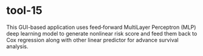 # tool-15
This GUI-based application uses feed‐forward MultiLayer Perceptron (MLP) deep learning model to generate nonlinear risk score and feed them back to Cox regression along with other linear predictor for advance survival analysis. 
